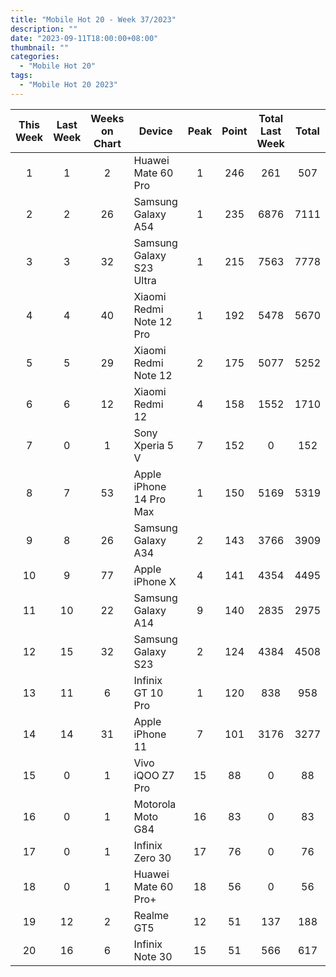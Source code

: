 ```yaml
---
title: "Mobile Hot 20 - Week 37/2023"
description: ""
date: "2023-09-11T18:00:00+08:00"
thumbnail: ""
categories:
  - "Mobile Hot 20"
tags:
  - "Mobile Hot 20 2023"
---
```

<!--more-->
|This Week|Last Week|Weeks on Chart|Device|Peak|Point|Total Last Week|Total|
|:---:|:---:|:---:|---|:---:|:---:|:---:|:---:|
|1|1|2|Huawei Mate 60 Pro|1|246|261|507|
|2|2|26|Samsung Galaxy A54|1|235|6876|7111|
|3|3|32|Samsung Galaxy S23 Ultra|1|215|7563|7778|
|4|4|40|Xiaomi Redmi Note 12 Pro|1|192|5478|5670|
|5|5|29|Xiaomi Redmi Note 12|2|175|5077|5252|
|6|6|12|Xiaomi Redmi 12|4|158|1552|1710|
|7|0|1|Sony Xperia 5 V|7|152|0|152|
|8|7|53|Apple iPhone 14 Pro Max|1|150|5169|5319|
|9|8|26|Samsung Galaxy A34|2|143|3766|3909|
|10|9|77|Apple iPhone X|4|141|4354|4495|
|11|10|22|Samsung Galaxy A14|9|140|2835|2975|
|12|15|32|Samsung Galaxy S23|2|124|4384|4508|
|13|11|6|Infinix GT 10 Pro|1|120|838|958|
|14|14|31|Apple iPhone 11|7|101|3176|3277|
|15|0|1|Vivo iQOO Z7 Pro|15|88|0|88|
|16|0|1|Motorola Moto G84|16|83|0|83|
|17|0|1|Infinix Zero 30|17|76|0|76|
|18|0|1|Huawei Mate 60 Pro+|18|56|0|56|
|19|12|2|Realme GT5|12|51|137|188|
|20|16|6|Infinix Note 30|15|51|566|617|
